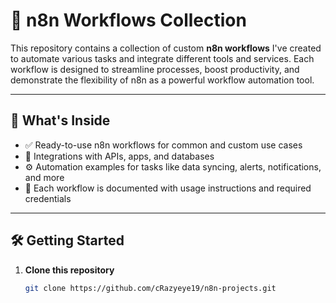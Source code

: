 # 🧩 n8n Workflows Collection

This repository contains a collection of custom **n8n workflows** I've created to automate various tasks and integrate different tools and services. Each workflow is designed to streamline processes, boost productivity, and demonstrate the flexibility of n8n as a powerful workflow automation tool.

---

## 🚀 What's Inside

- ✅ Ready-to-use n8n workflows for common and custom use cases  
- 🔗 Integrations with APIs, apps, and databases  
- ⚙️ Automation examples for tasks like data syncing, alerts, notifications, and more  
- 📁 Each workflow is documented with usage instructions and required credentials

---

## 🛠️ Getting Started

1. **Clone this repository**
   ```bash
   git clone https://github.com/cRazyeye19/n8n-projects.git
